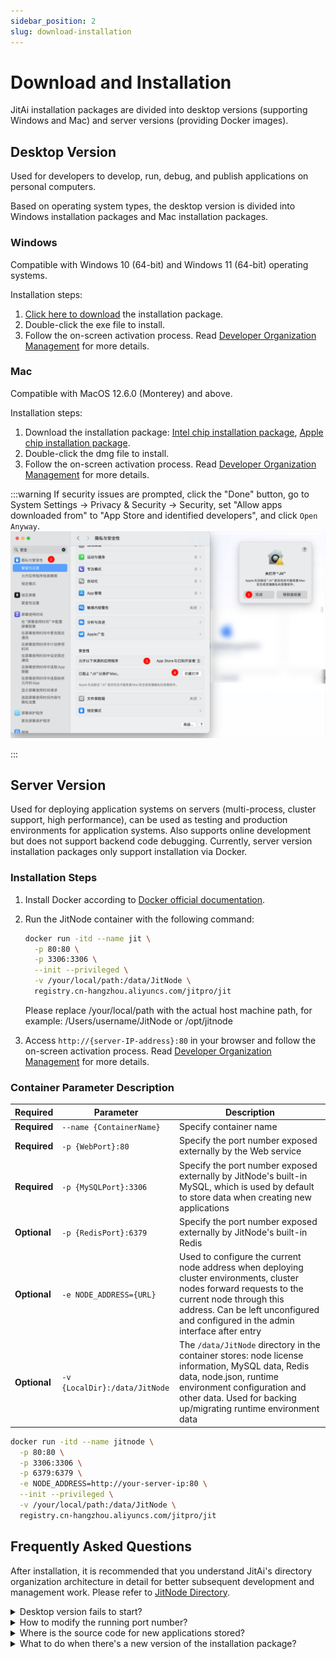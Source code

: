 ```yaml
---
sidebar_position: 2
slug: download-installation
---
```


# Download and Installation

JitAi installation packages are divided into desktop versions (supporting Windows and Mac) and server versions (providing Docker images).

## Desktop Version

Used for developers to develop, run, debug, and publish applications on personal computers.

Based on operating system types, the desktop version is divided into Windows installation packages and Mac installation packages.

### Windows

Compatible with Windows 10 (64-bit) and Windows 11 (64-bit) operating systems.

Installation steps:

1. [Click here to download](https://apk.jit.pro/latest/windows/jit.exe) the installation package.
2. Double-click the exe file to install.
3. Follow the on-screen activation process. Read [Developer Organization Management](../devguide/application-development-basics/developer-organization-management) for more details.

### Mac

Compatible with MacOS 12.6.0 (Monterey) and above.

Installation steps:

1. Download the installation package: [Intel chip installation package](https://apk.jit.pro/latest/darwin/x64/jit.dmg), [Apple chip installation package](https://apk.jit.pro/latest/darwin/arm/jit.dmg).
2. Double-click the dmg file to install.
3. Follow the on-screen activation process. Read [Developer Organization Management](../devguide/application-development-basics/developer-organization-management) for more details.

:::warning
If security issues are prompted, click the "Done" button, go to System Settings -> Privacy & Security -> Security, set "Allow apps downloaded from" to "App Store and identified developers", and click `Open Anyway`.
![Apple Security Validation Issue](./img/apple_validation.png)

:::

## Server Version

Used for deploying application systems on servers (multi-process, cluster support, high performance), can be used as testing and production environments for application systems. Also supports online development but does not support backend code debugging. Currently, server version installation packages only support installation via Docker.

### Installation Steps

1. Install Docker according to [Docker official documentation](https://docs.docker.com/manuals/).

2. Run the JitNode container with the following command:

   ```bash
   docker run -itd --name jit \
     -p 80:80 \
     -p 3306:3306 \
     --init --privileged \
     -v /your/local/path:/data/JitNode \
     registry.cn-hangzhou.aliyuncs.com/jitpro/jit
   ```
   Please replace /your/local/path with the actual host machine path, for example: /Users/username/JitNode or /opt/jitnode

3. Access `http://{server-IP-address}:80` in your browser and follow the on-screen activation process. Read [Developer Organization Management](../devguide/application-development-basics/developer-organization-management) for more details.


### Container Parameter Description

| Required | Parameter | Description |
|---------|------|------|
| **Required** | `--name {ContainerName}` | Specify container name |
| **Required** | `-p {WebPort}:80` | Specify the port number exposed externally by the Web service |
| **Required** | `-p {MySQLPort}:3306` | Specify the port number exposed externally by JitNode's built-in MySQL, which is used by default to store data when creating new applications |
| **Optional** | `-p {RedisPort}:6379` | Specify the port number exposed externally by JitNode's built-in Redis |
| **Optional** | `-e NODE_ADDRESS={URL}` | Used to configure the current node address when deploying cluster environments, cluster nodes forward requests to the current node through this address. Can be left unconfigured and configured in the admin interface after entry |
| **Optional** | `-v {LocalDir}:/data/JitNode` | The `/data/JitNode` directory in the container stores: node license information, MySQL data, Redis data, node.json, runtime environment configuration and other data. Used for backing up/migrating runtime environment data |

```bash title="Complete parameter startup command example"
docker run -itd --name jitnode \
  -p 80:80 \
  -p 3306:3306 \
  -p 6379:6379 \
  -e NODE_ADDRESS=http://your-server-ip:80 \
  --init --privileged \
  -v /your/local/path:/data/JitNode \
  registry.cn-hangzhou.aliyuncs.com/jitpro/jit
```

## Frequently Asked Questions

After installation, it is recommended that you understand JitAi's directory organization architecture in detail for better subsequent development and management work. Please refer to [JitNode Directory](../reference/runtime-platform/jitnode-directory).

<details>
<summary>Desktop version fails to start?</summary>

Please first confirm that no local process is occupying port 8080.

</details>

<details>
<summary>How to modify the running port number?</summary>

Modify the PORT value in `JitProjects/node.json`. The default is 8080.

</details>

<details>
<summary>Where is the source code for new applications stored?</summary>

Desktop version is stored in the `JitProjects/environs` folder, Docker version is stored in `/data/JitNode/home/environs`

</details>


<details>
<summary>What to do when there's a new version of the installation package?</summary>

For the server version, AdminApp will prompt installation package dependency update information at the top of the page, click to automatically restart and update. If it's a Docker image update, users need to manually pull the new version image and restart the container with the new image, keeping the mapped directory consistent with the old version.

For the desktop version, you need to manually close Jit and restart it.

</details>